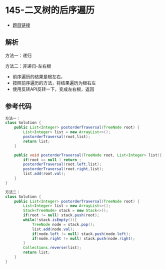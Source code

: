 # 145-二叉树的后序遍历

- [题目链接](https://leetcode-cn.com/problems/binary-tree-postorder-traversal/)

## 解析

方法一：递归

方法二：非递归-左右根
- 前序遍历的结果是根左右，
- 按照前序遍历的方法，将结果遍历为根右左
- 使用反转API反转一下，变成左右根，返回





## 参考代码
```Java
方法一：
class Solution {
    public List<Integer> postorderTraversal(TreeNode root) {
        List<Integer> list = new ArrayList<>();
        postorderTraversal(root,list);
        return list;
    }

    public void postorderTraversal(TreeNode root, List<Integer> list){
        if(root == null ) return ;
        postorderTraversal(root.left,list);
        postorderTraversal(root.right,list);
        list.add(root.val);
    }
}

方法二：
class Solution {
    public List<Integer> postorderTraversal(TreeNode root) {
        List<Integer> list = new ArrayList<>();
        Stack<TreeNode> stack = new Stack<>();
        if(root != null) stack.push(root);
        while(!stack.isEmpty()){
            TreeNode node = stack.pop();
            list.add(node.val);
            if(node.left != null) stack.push(node.left);
            if(node.right != null) stack.push(node.right);
        }
        Collections.reverse(list);
        return list;
    }
}
```
